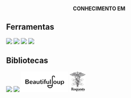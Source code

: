 <div align="center">
  
  **CONHECIMENTO EM**
</div>

## Ferramentas
<div>
  <img src="https://cdn.jsdelivr.net/gh/devicons/devicon@latest/icons/python/python-original.svg" height=50px/>
  <img src="https://cdn.jsdelivr.net/gh/devicons/devicon@latest/icons/mysql/mysql-original-wordmark.svg" height=50px/>
  <img src="https://cdn.jsdelivr.net/gh/devicons/devicon@latest/icons/html5/html5-original-wordmark.svg" height=50px/>
  <img src="https://cdn.jsdelivr.net/gh/devicons/devicon@latest/icons/css3/css3-original-wordmark.svg" height=50px/>
  
</div>

## Bibliotecas
<div>
  <img src="https://cdn.jsdelivr.net/gh/devicons/devicon@latest/icons/pandas/pandas-original-wordmark.svg" height=50px/>
  <img src="https://cdn.jsdelivr.net/gh/devicons/devicon@latest/icons/matplotlib/matplotlib-original.svg" height=40px/>
  <img src="icons/beautifulsoup_icon.png" height=55px />
  <img src="icons/requests_icon.png" height=55px />
</div>

<div align="center">

  
<!--  <img src="https://github-readme-stats.vercel.app/api?username=filipehim&hide_title=false&hide_rank=false&show_icons=false&include_all_commits=true&count_private=true&disable_animations=false&theme=noctis_minimus&locale=pt-br&hide_border=false&order=1" height="145" alt="stats graph"  />
  <img src="https://github-readme-stats.vercel.app/api/top-langs?username=filipehim&locale=pt-br&hide_title=false&layout=compact&card_width=320&langs_count=5&theme=noctis_minimus&hide_border=false&order=2" height="119" alt="languages graph"  />
  <img src="https://github-readme-activity-graph.vercel.app/graph?username=filipehim&radius=10&theme=noctis-minimus&area=true&order=5&custom_title=Gr%C3%A1fico%20de%20Contribui%C3%A7%C3%A3o&hide_border=false&hide_title=false" height="250" alt="activity-graph graph"  /> 
</div> -->
